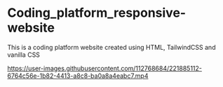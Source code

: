 # Coding_platform_responsive-website
This is a coding platform website created using HTML, TailwindCSS and vanilla CSS

https://user-images.githubusercontent.com/112768684/221885112-6764c56e-1b82-4413-a8c8-ba0a8a4eabc7.mp4

